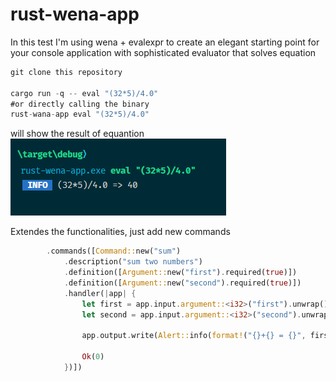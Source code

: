 # rust-wena-app

In this test I'm using wena + evalexpr to create an elegant starting point for your console application with sophisticated evaluator that solves equation

```Rust
git clone this repository

cargo run -q -- eval "(32*5)/4.0"
#or directly calling the binary
rust-wana-app eval "(32*5)/4.0"
```

will show the result of equantion
![](Console.png)

Extendes the functionalities, just add new commands

```Rust
        .commands([Command::new("sum")
            .description("sum two numbers")
            .definition([Argument::new("first").required(true)])
            .definition([Argument::new("second").required(true)])
            .handler(|app| {
                let first = app.input.argument::<i32>("first").unwrap();
                let second = app.input.argument::<i32>("second").unwrap();
                               
                app.output.write(Alert::info(format!("{}+{} = {}", first, second, first + second )));

                Ok(0)
            })])
```
